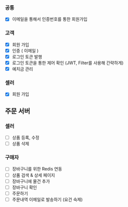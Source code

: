 ### 공통
- [x] 이메일을 통해서 인증번호를 통한 회원가입

### 고객
- [x] 회원 가입
- [x] 인증 ( 이메일 )
- [x] 로그인 토큰 발행
- [x] 로그인 토큰을 통한 제어 확인 (JWT, Filter를 사용해 간략하게)
- [x] 예치금 관리

### 셀러
- [x] 회원 가입

## 주문 서버

### 셀러
- [ ] 상품 등록, 수정
- [ ] 상품 삭제

### 구매자
- [ ] 장바구니를 위한 Redis 연동
- [ ] 상품 검색 & 상세 페이지
- [ ] 장바구니에 물건 추가
- [ ] 장바구니 확인
- [ ] 주문하기
- [ ] 주문내역 이메일로 발송하기 (요건 숙제)
